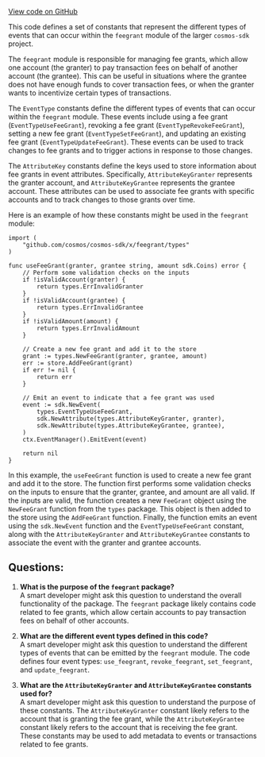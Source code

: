 [View code on GitHub](https://github.com/cosmos/cosmos-sdk/blob/main/x/feegrant/events.go)

This code defines a set of constants that represent the different types of events that can occur within the `feegrant` module of the larger `cosmos-sdk` project. 

The `feegrant` module is responsible for managing fee grants, which allow one account (the granter) to pay transaction fees on behalf of another account (the grantee). This can be useful in situations where the grantee does not have enough funds to cover transaction fees, or when the granter wants to incentivize certain types of transactions.

The `EventType` constants define the different types of events that can occur within the `feegrant` module. These events include using a fee grant (`EventTypeUseFeeGrant`), revoking a fee grant (`EventTypeRevokeFeeGrant`), setting a new fee grant (`EventTypeSetFeeGrant`), and updating an existing fee grant (`EventTypeUpdateFeeGrant`). These events can be used to track changes to fee grants and to trigger actions in response to those changes.

The `AttributeKey` constants define the keys used to store information about fee grants in event attributes. Specifically, `AttributeKeyGranter` represents the granter account, and `AttributeKeyGrantee` represents the grantee account. These attributes can be used to associate fee grants with specific accounts and to track changes to those grants over time.

Here is an example of how these constants might be used in the `feegrant` module:

```
import (
    "github.com/cosmos/cosmos-sdk/x/feegrant/types"
)

func useFeeGrant(granter, grantee string, amount sdk.Coins) error {
    // Perform some validation checks on the inputs
    if !isValidAccount(granter) {
        return types.ErrInvalidGranter
    }
    if !isValidAccount(grantee) {
        return types.ErrInvalidGrantee
    }
    if !isValidAmount(amount) {
        return types.ErrInvalidAmount
    }

    // Create a new fee grant and add it to the store
    grant := types.NewFeeGrant(granter, grantee, amount)
    err := store.AddFeeGrant(grant)
    if err != nil {
        return err
    }

    // Emit an event to indicate that a fee grant was used
    event := sdk.NewEvent(
        types.EventTypeUseFeeGrant,
        sdk.NewAttribute(types.AttributeKeyGranter, granter),
        sdk.NewAttribute(types.AttributeKeyGrantee, grantee),
    )
    ctx.EventManager().EmitEvent(event)

    return nil
}
``` 

In this example, the `useFeeGrant` function is used to create a new fee grant and add it to the store. The function first performs some validation checks on the inputs to ensure that the granter, grantee, and amount are all valid. If the inputs are valid, the function creates a new `FeeGrant` object using the `NewFeeGrant` function from the `types` package. This object is then added to the store using the `AddFeeGrant` function. Finally, the function emits an event using the `sdk.NewEvent` function and the `EventTypeUseFeeGrant` constant, along with the `AttributeKeyGranter` and `AttributeKeyGrantee` constants to associate the event with the granter and grantee accounts.
## Questions: 
 1. **What is the purpose of the `feegrant` package?**\
A smart developer might ask this question to understand the overall functionality of the package. The `feegrant` package likely contains code related to fee grants, which allow certain accounts to pay transaction fees on behalf of other accounts.

2. **What are the different event types defined in this code?**\
A smart developer might ask this question to understand the different types of events that can be emitted by the `feegrant` module. The code defines four event types: `use_feegrant`, `revoke_feegrant`, `set_feegrant`, and `update_feegrant`.

3. **What are the `AttributeKeyGranter` and `AttributeKeyGrantee` constants used for?**\
A smart developer might ask this question to understand the purpose of these constants. The `AttributeKeyGranter` constant likely refers to the account that is granting the fee grant, while the `AttributeKeyGrantee` constant likely refers to the account that is receiving the fee grant. These constants may be used to add metadata to events or transactions related to fee grants.